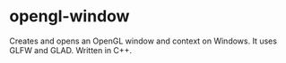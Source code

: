 # opengl-window
Creates and opens an OpenGL window and context on Windows. It uses GLFW and GLAD. Written in C++.
